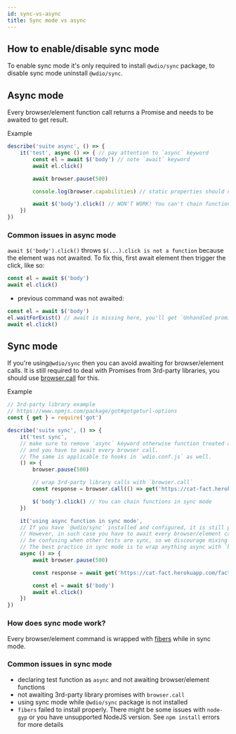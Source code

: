 ```yaml
---
id: sync-vs-async
title: Sync mode vs async
---
```


## How to enable/disable sync mode

To enable sync mode it's only required to install `@wdio/sync` package, to disable sync mode uninstall `@wdio/sync`.

## Async mode

Every browser/element function call returns a Promise and needs to be awaited to get result.

Example

```js
describe('suite async', () => {
    it('test', async () => { // pay attention to `async` keyword
        const el = await $('body') // note `await` keyword
        await el.click()

        await browser.pause(500)

        console.log(browser.capabilities) // static properties should not be awaited

        await $('body').click() // WON'T WORK! You can't chain functions like this.
    })
})
```

### Common issues in async mode

`await $('body').click()` throws `$(...).click is not a function` because the element was not awaited. To fix this, first await element then trigger the click, like so:
```js
const el = await $('body')
await el.click()
```
- previous command was not awaited:
```js
const el = await $('body')
el.waitForExist() // await is missing here, you'll get `Unhandled promise rejection`.
await el.click()
```

## Sync mode

If you're using`@wdio/sync` then you can avoid awaiting for browser/element calls. It is still required to deal with Promises from 3rd-party libraries, you should use [browser.call](/api/browser/call.html) for this.

Example

```js
// 3rd-party library example
// https://www.npmjs.com/package/got#gotgeturl-options
const { get } = require('got')

describe('suite sync', () => {
    it('test sync',
    // make sure to remove `async` keyword otherwise function treated as async
    // and you have to await every browser call.
    // The same is applicable to hooks in `wdio.conf.js` as well.
    () => {
        browser.pause(500)

        // wrap 3rd-party library calls with `browser.call`
        const response = browser.call(() => get('https://cat-fact.herokuapp.com/facts/'))

        $('body').click() // You can chain functions in sync mode
    })

    it('using async function in sync mode',
    // If you have `@wdio/sync` installed and configured, it is still possible to use async functions.
    // However, in such case you have to await every browser/element call like in async mode, and this can
    // be confusing when other tests are sync, so we discourage mixing modes, but it is possible to do so.
    // The best practice in sync mode is to wrap anything async with `browser.call`.
    async () => {
        await browser.pause(500)

        const response = await get('https://cat-fact.herokuapp.com/facts/')

        const el = await $('body')
        await el.click()
    })
})
```

### How does sync mode work?

Every browser/element command is wrapped with [fibers](https://github.com/laverdet/node-fibers) while in sync mode.

### Common issues in sync mode

- declaring test function as `async` and not awaiting browser/element functions
- not awaiting 3rd-party library promises with `browser.call`
- using sync mode while `@wdio/sync` package is not installed
- `fibers` failed to install properly. There might be some issues with `node-gyp` or you have unsupported NodeJS version. See `npm install` errors for more details
